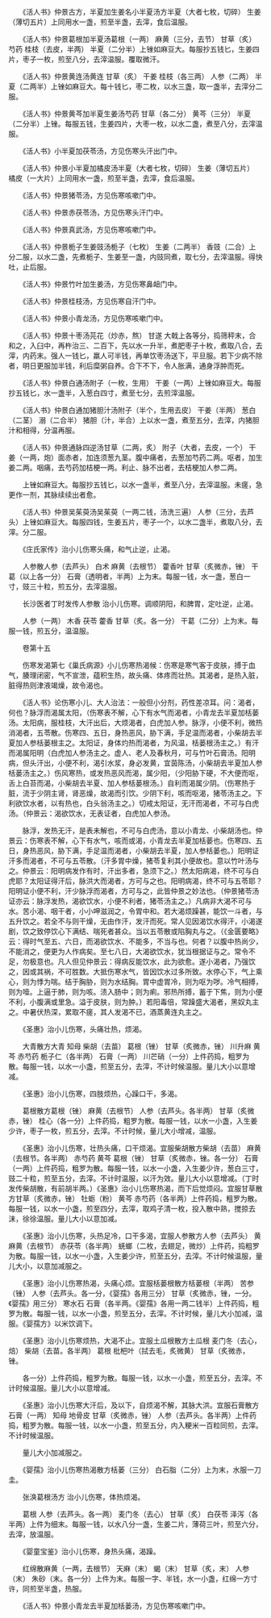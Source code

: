 <!-- { "loadSidebar": true } -->
　　《活人书》仲景古方，半夏加生姜名小半夏汤方半夏（大者七枚，切碎） 生姜（薄切五片）上同用水一盏，煎至半盏，去滓，食后温服。

　　《活人书》仲景葛根加半夏汤葛根（一两） 麻黄（三分，去节） 甘草（炙） 芍药 桂枝（去皮，半两） 半夏（二分半）上锉如麻豆大。每服抄五钱匕，生姜四片，枣子一枚，煎至八分，去滓温服。覆取微汗。

　　《活人书》仲景黄连汤黄连 甘草（炙） 干姜 桂枝（各三两） 人参（二两） 半夏（二两半）上锉如麻豆大。每十钱匕，枣二枚，以水三盏，取一盏半，去滓分二服。

　　《活人书》仲景黄芩加半夏生姜汤芍药 甘草（各二分） 黄芩（三分） 半夏（二分半）上锉。每服五钱，生姜四片，大枣一枚，以水二盏，煮至八分，去滓温服。

　　《活人书》小半夏加茯苓汤，方见伤寒头汗出门中。

　　《活人书》仲景小半夏加橘皮汤半夏（大者七枚，切碎） 生姜（薄切五片） 橘皮（一大片）上同用水一盏，煎至半盏，去滓，食后温服。

　　《活人书》仲景猪苓汤，方见伤寒咳嗽门中。

　　《活人书》仲景赤茯苓汤，方见伤寒头汗门中。

　　《活人书》仲景真武汤，方见伤寒咳嗽门中。

　　《活人书》仲景栀子生姜豉汤栀子（七枚） 生姜（二两半） 香豉（二合）上分二服，以水二盏，先煮栀子、生姜至一盏，内豉同煮，取七分，去滓温服。得快吐，止后服。

　　《活人书》仲景竹叶加生姜汤，方见伤寒鼻衄门中。

　　《活人书》仲景桂枝汤，方见伤寒自汗门中。

　　《活人书》仲景小青龙汤，方见伤寒咳嗽门中。

　　《活人书》仲景十枣汤芫花（炒赤，熬） 甘遂 大戟上各等分，捣筛秤末，合和之，入臼中，再杵治三、二百下，先以水一升半，煮肥枣子十枚，煮取八合，去滓，内药末。强人一钱匕，羸人可半钱，再单饮枣汤送下，平旦服。若下少病不除者，明日更服加半钱，利后糜粥自养。合下不下，令人胀满，通身浮肿而死。

　　《活人书》仲景白通汤附子（一枚，生用） 干姜（一两）上锉如麻豆大。每服抄五钱匕，水一盏半，入葱白四寸，煮至七分，去煎滓温服。

　　《活人书》仲景白通加猪胆汁汤附子（半个，生用去皮） 干姜（半两） 葱白（二茎） 溺（二合半） 猪胆（汁，半合）上以水一盏，煮至五分，去滓，内猪胆汁和相得，分温再服。

　　《活人书》仲景通脉四逆汤甘草（二两，炙） 附子（大者，去皮，一个） 干姜（一两，炮）面赤者，加连须葱九茎。腹中痛者，去葱加芍药二两。呕者，加生姜二两。咽痛，去芍药加桔梗一两。利止、脉不出者，去桔梗加人参二两。

　　上锉如麻豆大。每服抄五钱匕，以水一盏半，煮至八分，去滓温服。未瘥，急更作一剂，其脉续续出者愈。

　　《活人书》仲景吴茱萸汤吴茱萸（一两二钱，汤洗三遍） 人参（三分，去芦头）上锉如麻豆大。每服四钱，生姜五片，枣子一个，以水二盏半，煮取八分，去滓。分二服。

　　《庄氏家传》治小儿伤寒头痛，和气止逆，止渴。

　　人参散人参（去芦头） 白术 麻黄（去根节） 藿香叶 甘草（炙微赤，锉） 干葛（以上各一分） 石膏（透明者，半两）上为末。每服一钱，水一盏，葱白一寸，豉三十粒，煎五分，去滓温服。

　　长沙医者丁时发传人参散 治小儿伤寒。调顺阴阳，和脾胃，定吐逆，止渴。

　　人参（一两） 木香 茯苓 藿香 甘草（炙。各一分） 干葛（二分）上为末。每服一钱，煎五分，温温服。

　　卷第十五

　　伤寒发渴第七《巢氏病源》小儿伤寒热渴候：伤寒是寒气客于皮肤，搏于血气，腠理闭密，气不宣泄，蕴积生热，故头痛、体疼而壮热。其渴者，是热入脏，脏得热则津液竭燥，故令渴也。

　　《活人书》论伤寒小儿、大人治法：一般但小分剂，药性差凉耳。问：渴者，何也？脉浮而渴属太阳，（伤寒表不解，心下有水气而渴者，小青龙去半夏加栝蒌汤。太阳病，服桂枝，大汗出后，大烦渴者，白虎加人参。脉浮，小便不利，微热消渴者，五苓散。伤寒四、五日，身热恶风，胁下满，手足温而渴者，小柴胡去半夏加人参栝蒌根主之。太阳证，身体灼热而渴者，为风温，栝蒌根汤主之。）有汗而渴属阳明（白虎加人参汤主之。虚人、老人及春秋月，可与竹叶石膏汤。阳明病，但头汗出，小便不利，渴引水浆，身必发黄，宜茵陈汤，小柴胡去半夏加人参栝蒌汤主之。）伤风寒热，或发热恶风而渴，属少阳，（少阳胁下硬，不大便而呕，舌上白苔而渴，小柴胡去半夏、加人参栝蒌根汤。）自利而渴属少阴。（伤寒热于脏，流于少阴主肾，肾恶燥，故渴而引饮。少阴下利，咳而呕渴，猪苓汤主之。下利欲饮水者，以有热也，白头翁汤主之。）切戒太阳证，无汗而渴者，不可与白虎汤。（仲景云：渴欲饮水，无表证者，白虎加人参汤。

　　脉浮，发热无汗，是表未解也，不可与白虎汤，意以小青龙、小柴胡汤也。仲景云：伤寒表不解，心下有水气，咳而或渴，小青龙去半夏加栝蒌也。伤寒四、五日，身热恶风，胁下满，手足温而渴者，小柴胡去半夏，加人参栝蒌也。）阳明证汗多而渴者，不可与五苓散。（汗多胃中燥，猪苓复利其小便故也。意以竹叶汤与之。仲景云：阳明病发作有时，汗出多者，急须下之。）然太阳病渴，终不可与白虎耶？太阳证得汗后，脉洪大而渴者，方可与之也。阳明病渴，终不可与五苓耶？阳明证小便不利，汗少脉浮而渴者，方可与之，此皆仲景之妙法也。（仲景猪苓汤证亦云：脉浮发热，渴欲饮水，小便不利者，猪苓汤主之。）凡病非大渴不可与水。苦小渴、咽干者，小小呷滋润之，令胃中和。若大渴烦躁甚，能饮一斗者，与五升饮之。若全不与则干燥，无由作汗，发汗而死。常人见因渴饮水得汗，小渴遂剧，饮之致停饮心下满结、喘死者甚众。当以五苓散或陷胸丸与之。（《金匮要略》云：得时气至五、六日，而渴欲饮水、不能多，不当与也。何者？以腹中热尚少，不能消之，便更为人作病矣。至七八日，大渴欲饮水，犹当根据证与之。常令不足，勿极意也。凡人但见仲景云：得病反能饮水，此为欲愈。遂小渴者，乃强饮之，因或其祸，不可胜数。大抵伤寒水气，皆因饮水过多所致。水停心下，气上乘心，则为悸为喘。结于胸胁，则为水结胸。胃中虚胃冷，则为呕为哕。冷气相搏，则为噎。上逼于肺，则为咳。渍入肠中；则为痢。邪热所搏，蓄于下焦，则为小便不利，小腹满或里急。溢于皮肤，则为肿。）若阳毒倍，常躁盛大渴者，黑奴丸主之。中暑伏热深，累取不瘥，其人发渴不已，酒蒸黄连丸主之。

　　《圣惠》治小儿伤寒，头痛壮热，烦渴。

　　大青散方大青 知母 柴胡（去苗） 葛根（锉） 甘草（炙微赤，锉） 川升麻 黄芩 赤芍药 栀子仁（各半两） 石膏（一两） 川芒硝（一分）上件药捣，粗罗为散。每服一钱，以水一小盏，煎至五分，去滓，不计时候温服。量儿大小以意增减。

　　《圣惠》治小儿伤寒，四肢烦热，心躁口干，多渴。

　　葛根散方葛根（锉） 麻黄（去根节） 人参（去芦头。各半两） 甘草（炙微赤，锉） 桂心（各一分）上件药捣，粗罗为散。每服一钱，以水一小盏，入生姜少许，枣子一枚，煎五分，去滓。不计时候，量儿大小增减，温服。

　　《圣惠》治小儿伤寒，壮热头痛，口干烦渴。宜服柴胡散方柴胡（去苗） 麻黄（去根节。各半两） 赤芍药 黄芩 葛根（锉） 甘草（炙微赤，锉。各一分） 石膏（一两）上件药捣，粗罗为散。每服一钱，以水一小盏，入生姜少许，葱白三寸，豉二十粒，煎至五分，去滓。不计时温服，以汗为效。量儿大小以意增减。（丁时发传柴胡散，有前胡半两。）《圣惠》治小儿伤寒热渴，而下后觉烦闷。宜服甘草散方甘草（炙微赤，锉） 牡蛎（粉） 黄芩 赤芍药（各半两）上件药捣，粗罗为散。每服一钱，以水一小盏，煎至四分，去滓，取鸡子清一枚，投入散中熟，搅掠去沫，徐徐温服。量儿大小以意加减。

　　《圣惠》治小儿伤寒，头热足冷，口干多渴，宜服人参散方人参（去芦头） 黄 麻黄（去根节） 赤茯苓（各半两） 蜣螂（二枚，去翅足，微炒）上件药，捣粗罗为散。每服一钱，以水一小盏，入生姜少许，煎至五分，去滓。不计时候温服，量儿大小，以意加减服之。

　　《圣惠》治小儿伤寒热渴，头痛心烦。宜服栝蒌根散方栝蒌根（半两） 苦参（锉） 人参（去芦头。各一分，《婴孺》各用三分） 甘草（炙微赤，锉，一分。《婴孺》用三分） 寒水石 石膏（各半两。《婴孺》各用一两二钱半）上件药捣，粗罗为散。每服一钱，以水一小盏，煎至五分，去滓。不计时候，量儿大小加减，温服。《婴孺方》以米饮调下。

　　《圣惠》治小儿伤寒烦热，大渴不止。宜服土瓜根散方土瓜根 麦门冬（去心，焙） 柴胡（去苗。各半两） 葛根 枇杷叶（拭去毛，炙微黄） 甘草（炙微赤，锉。

　　各一分）上件药捣，粗罗为散。每服一钱，以水一小盏，煎至五分，去滓。不计时候温服。量儿大小以意增减。

　　《圣惠》治小儿伤寒大汗后，及以下，自烦渴不解，其脉大洪。宜服石膏散方石膏（一两） 知母 地骨皮 甘草（炙微赤，锉） 人参（去芦头。各半两）上件药捣，粗罗为散。每服一钱，以水一小盏，煎至五分，内入粳米一百粒同煎，去滓。不计时候温服。

　　量儿大小加减服之。

　　《婴孺》治小儿伤寒热渴散方栝蒌（三分） 白石脂（二分）上为末，水服一刀圭。

　　张涣葛根汤方 治小儿伤寒，体热烦渴。

　　葛根 人参（去芦头。各一两） 麦门冬（去心） 甘草（炙） 白茯苓 泽泻（各半两）上件为细末。每服一钱，以水八分一盏，生姜二片，薄荷三叶，煎至六分，去滓，放温服。

　　《婴童宝鉴》治小儿伤寒，身热头痛，渴躁。

　　红绵散麻黄（一两，去根节） 天麻（末） 蝎（末） 甘草（炙，末） 人参（末） 朱砂（末。各一分）上件为末。每服一字、半钱，水一小盏，红绵一方寸许，同煎至半盏，热服。

　　《活人书》仲景小青龙去半夏加栝蒌汤，方见伤寒咳嗽门中。

